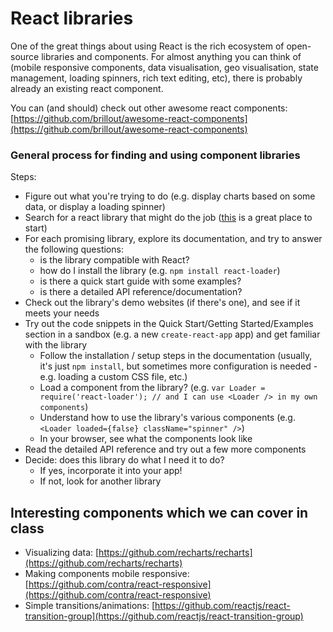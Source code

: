 # React libraries

One of the great things about using React is the rich ecosystem of open-source libraries and components. For almost anything you can think of \(mobile responsive components, data visualisation, geo visualisation, state management, loading spinners, rich text editing, etc\), there is probably already an existing react component.

You can \(and should\) check out other awesome react components: [https://github.com/brillout/awesome-react-components](https://github.com/brillout/awesome-react-components)

### General process for finding and using component libraries

Steps:
- Figure out what you're trying to do (e.g. display charts based on some data, or display a loading spinner)
- Search for a react library that might do the job ([this](https://github.com/brillout/awesome-react-components) is a great place to start)
- For each promising library, explore its documentation, and try to answer the following questions: 
  - is the library compatible with React?
  - how do I install the library (e.g. `npm install react-loader`)
  - is there a quick start guide with some examples?
  - is there a detailed API reference/documentation?
- Check out the library's demo websites (if there's one), and see if it meets your needs
- Try out the code snippets in the Quick Start/Getting Started/Examples section in a sandbox (e.g. a new `create-react-app` app) and get familiar with the library
  - Follow the installation / setup steps in the documentation (usually, it's just `npm install`, but sometimes more configuration is needed - e.g. loading a custom CSS file, etc.)
  - Load a component from the library? (e.g. `var Loader = require('react-loader'); // and I can use <Loader /> in my own components`)
  - Understand how to use the library's various components (e.g. `<Loader loaded={false} className="spinner" />`)
  - In your browser, see what the components look like
- Read the detailed API reference and try out a few more components
- Decide: does this library do what I need it to do?
  - If yes, incorporate it into your app!
  - If not, look for another library



## Interesting components which we can cover in class

* Visualizing data: [https://github.com/recharts/recharts](https://github.com/recharts/recharts)
* Making components mobile responsive: [https://github.com/contra/react-responsive](https://github.com/contra/react-responsive)
* Simple transitions/animations: [https://github.com/reactjs/react-transition-group](https://github.com/reactjs/react-transition-group)

